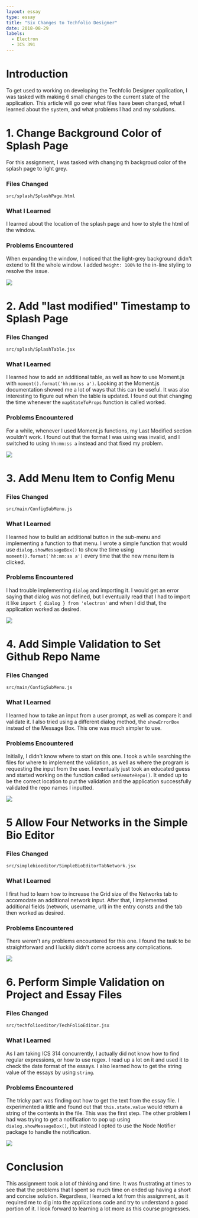 ```yaml
---
layout: essay
type: essay
title: "Six Changes to Techfolio Designer"
date: 2018-08-29
labels:
  - Electron
  - ICS 391
---
```

# Introduction

To get used to working on developing the Techfolio Designer application, I was tasked with making 6 small changes to the current state of the application. This article will go over what files have been changed, what I learned about the system, and what problems I had and my solutions.

# 1. Change Background Color of Splash Page

For this assignment, I was tasked with changing th backgroud color of the splash page to light grey.

### Files Changed

`src/splash/SplashPage.html`

### What I Learned

I learned about the location of the splash page and how to style the html of the window.

### Problems Encountered

When expanding the window, I noticed that the light-grey background didn't extend to fit the whole window. I added `height: 100%` to the in-line styling to resolve the issue.

<img class="ui centered image" src="https://klauritz.github.io/images/ics491-p1.png"/>

# 2. Add "last modified" Timestamp to Splash Page

### Files Changed

`src/splash/SplashTable.jsx`

### What I Learned

I learned how to add an additional table, as well as how to use Moment.js with `moment().format('hh:mm:ss a')`. Looking at the Moment.js documentation showed me a lot of ways that this can be useful. It was also interesting to figure out when the table is updated. I found out that changing the time whenever the `mapStateToProps` function is called worked.

### Problems Encountered

For a while, whenever I used Moment.js functions, my Last Modified section wouldn't work. I found out that the format I was using was invalid, and I switched to using `hh:mm:ss a` instead and that fixed my problem.

<img class="ui centered image" src="https://klauritz.github.io/images/ics491-p2.png"/>

# 3. Add Menu Item to Config Menu

### Files Changed

`src/main/ConfigSubMenu.js`

### What I Learned

I learned how to build an additional button in the sub-menu and implementing a function to that menu. I wrote a simple function that would use `dialog.showMessageBox()` to show the time using `moment().format('hh:mm:ss a')` every time that the new menu item is clicked.

### Problems Encountered

I had trouble implementing `dialog` and importing it. I would get an error saying that dialog was not defined, but I eventually read that I had to import it like `import { dialog } from 'electron'` and when I did that, the application worked as desired.

<img class="ui centered image" src="https://klauritz.github.io/images/ics491-p3.png"/>

# 4. Add Simple Validation to Set Github Repo Name

### Files Changed

`src/main/ConfigSubMenu.js`

### What I Learned

I learned how to take an input from a user prompt, as well as compare it and validate it. I also tried using a different dialog method, the `showErrorBox` instead of the Message Box. This one was much simpler to use. 

### Problems Encountered

Initially, I didn't know where to start on this one. I took a while searching the files for where to implement the validation, as well as where the program is requesting the input from the user. I eventually just took an educated guess and started working on the function called `setRemoteRepo()`. It ended up to be the correct location to put the validation and the application successfully validated the repo names I inputted.

<img class="ui centered image" src="https://klauritz.github.io/images/ics491-p4.png"/>

# 5 Allow Four Networks in the Simple Bio Editor

### Files Changed

`src/simplebioeditor/SimpleBioEditorTabNetwork.jsx`

### What I Learned

I first had to learn how to increase the Grid size of the Networks tab to accomodate an additional network input. After that, I implemented additional fields (network, username, url) in the entry consts and the tab then worked as desired.

### Problems Encountered

There weren't any problems encountered for this one. I found the task to be straightforward and I luckily didn't come acroess any complications.

<img class="ui centered image" src="https://klauritz.github.io/images/ics491-p5.png"/>

# 6. Perform Simple Validation on Project and Essay Files

### Files Changed 

`src/techfolioeditor/TechFolioEditor.jsx`

### What I Learned

As I am taking ICS 314 concurrently, I actually did not know how to find regular expressions, or how to use regex. I read up a lot on it and used it to check the date format of the essays. I also learned how to get the string value of the essays by using `string`.

### Problems Encountered

The tricky part was finding out how to get the text from the essay file. I experimented a little and found out that `this.state.value` would return a string of the contents in the file. This was the first step. The other problem I had was trying to get a notification to pop up using `dialog.showMessageBox()`, but instead I opted to use the Node Notifier package to handle the notification.

<img class="ui centered image" src="https://klauritz.github.io/images/ics491-p6.png"/>

# Conclusion

This assignment took a lot of thinking and time. It was frustrating at times to see that the problems that I spent so much time on ended up having a short and concise solution. Regardless, I learned a lot from this assignment, as it required me to dig into the applications code and try to understand a good portion of it. I look forward to learning a lot more as this course progresses.

